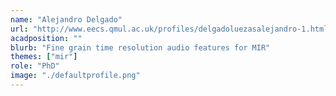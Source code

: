 ```yaml
---
name: "Alejandro Delgado"
url: "http://www.eecs.qmul.ac.uk/profiles/delgadoluezasalejandro-1.html"
acadposition: ""
blurb: "Fine grain time resolution audio features for MIR"
themes: ["mir"]
role: "PhD"
image: "./defaultprofile.png"
---
```

